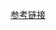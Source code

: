 [参考链接](https://blog.csdn.net/wjx19960817/article/details/113740694?ops_request_misc=%257B%2522request%255Fid%2522%253A%2522165787600016781432919884%2522%252C%2522scm%2522%253A%252220140713.130102334.pc%255Fall.%2522%257D&request_id=165787600016781432919884&biz_id=0&utm_medium=distribute.pc_search_result.none-task-blog-2~all~first_rank_ecpm_v1~pc_rank_34-4-113740694-null-null.142^v32^pc_rank_34,185^v2^control&utm_term=%E5%A6%82%E4%BD%95%E6%9F%A5%E7%9C%8Bpython%E4%BD%BF%E7%94%A8%E7%9A%84%E5%8C%85%E7%9A%84%E6%BA%90%E7%A0%81&spm=1018.2226.3001.4187)

